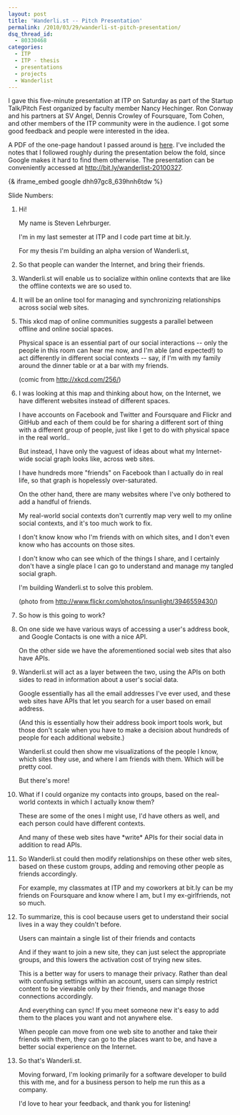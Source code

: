 ```yaml
---
layout: post
title: 'Wanderli.st -- Pitch Presentation'
permalink: /2010/03/29/wanderli-st-pitch-presentation/
dsq_thread_id:
  - 80330468
categories:
  - ITP
  - ITP - thesis
  - presentations
  - projects
  - Wanderlist
---
```

I gave this five-minute presentation at ITP on Saturday as part of the Startup Talk/Pitch Fest organized by faculty member Nancy Hechinger. Ron Conway and his partners at SV Angel, Dennis Crowley of Foursquare, Tom Cohen, and other members of the ITP community were in the audience. I got some good feedback and people were interested in the idea.

A PDF of the one-page handout I passed around is [here][1]. I've included the notes that I followed roughly during the presentation below the fold, since Google makes it hard to find them otherwise. The presentation can be conveniently accessed at <http://bit.ly/wanderlist-20100327>.

{& iframe_embed google dhh97gc8_639hnh6tdw %}
  
Slide Numbers:

1.  Hi!
    
    My name is Steven Lehrburger.
    
    I'm in my last semester at ITP and I code part time at bit.ly.
    
    For my thesis I'm building an alpha version of Wanderli.st,

2.  So that people can wander the Internet, and bring their friends.

3. Wanderli.st will enable us to socialize within online contexts that are like the offline contexts we are so used to.

4. It will be an online tool for managing and synchronizing relationships across social web sites.

5. This xkcd map of online communities suggests a parallel between offline and online social spaces.
   
   Physical space is an essential part of our social interactions -- only the people in this room can hear me now, and I'm able (and expected!) to act differently in different social contexts -- say, if I'm with my family around the dinner table or at a bar with my friends.
   
   (comic from http://xkcd.com/256/)

6. I was looking at this map and thinking about how, on the Internet, we have different websites instead of different spaces.
   
   I have accounts on Facebook and Twitter and Foursquare and Flickr and GitHub and each of them could be for sharing a different sort of thing with a different group of people, just like I get to do with physical space in the real world..
   
   But instead, I have only the vaguest of ideas about what my Internet-wide social graph looks like, across web sites.
   
   I have hundreds more "friends" on Facebook than I actually do in real life, so that graph is hopelessly over-saturated.
   
   On the other hand, there are many websites where I've only bothered to add a handful of friends.
   
   My real-world social contexts don't currently map very well to my online social contexts, and it's too much work to fix.
   
   I don't know know who I'm friends with on which sites, and I don't even know who has accounts on those sites.
   
   I don't know who can see which of the things I share, and I certainly don't have a single place I can go to understand and manage my tangled social graph.
   
   I'm building Wanderli.st to solve this problem.
    
   (photo from http://www.flickr.com/photos/insunlight/3946559430/)

7. So how is this going to work?

8. On one side we have various ways of accessing a user's address book, and Google Contacts is one with a nice API.
   
   On the other side we have the aforementioned social web sites that also have APIs.

9. Wanderli.st will act as a layer between the two, using the APIs on both sides to read in information about a user's social data.
   
   Google essentially has all the email addresses I've ever used, and these web sites have APIs that let you search for a user based on email address.
   
   (And this is essentially how their address book import tools work, but those don't scale when you have to make a decision about hundreds of people for each additional website.)
   
   Wanderli.st could then show me visualizations of the people I know, which sites they use, and where I am friends with them. Which will be pretty cool.

   But there's more!
            
10. What if I could organize my contacts into groups, based on the real-world contexts in which I actually know them?
    
    These are some of the ones I might use, I'd have others as well, and each person could have different contexts.
    
    And many of these web sites have \*write\* APIs for their social data in addition to read APIs.

11. So Wanderli.st could then modify relationships on these other web sites, based on these custom groups, adding and removing other people as friends accordingly.
    
    For example, my classmates at ITP and my coworkers at bit.ly can be my friends on Foursquare and know where I am, but I my ex-girlfriends, not so much.

12. To summarize, this is cool because users get to understand their social lives in a way they couldn't before.
    
    Users can maintain a single list of their friends and contacts
    
    And if they want to join a new site, they can just select the appropriate groups, and this lowers the activation cost of trying new sites.
    
    This is a better way for users to manage their privacy. Rather than deal with confusing settings within an account, users can simply restrict content to be viewable only by their friends, and manage those connections accordingly.
    
    And everything can sync! If you meet someone new it's easy to add them to the places you want and not anywhere else.
                        
    When people can move from one web site to another and take their friends with them, they can go to the places want to be, and have a better social experience on the Internet.

13. So that's Wanderli.st.
    
    Moving forward, I'm looking primarily for a software developer to build this with me, and for a business person to help me run this as a company.
    
    I'd love to hear your feedback, and thank you for listening!

 [1]: /projects/thesis/wanderlist_pitch_web.pdf
